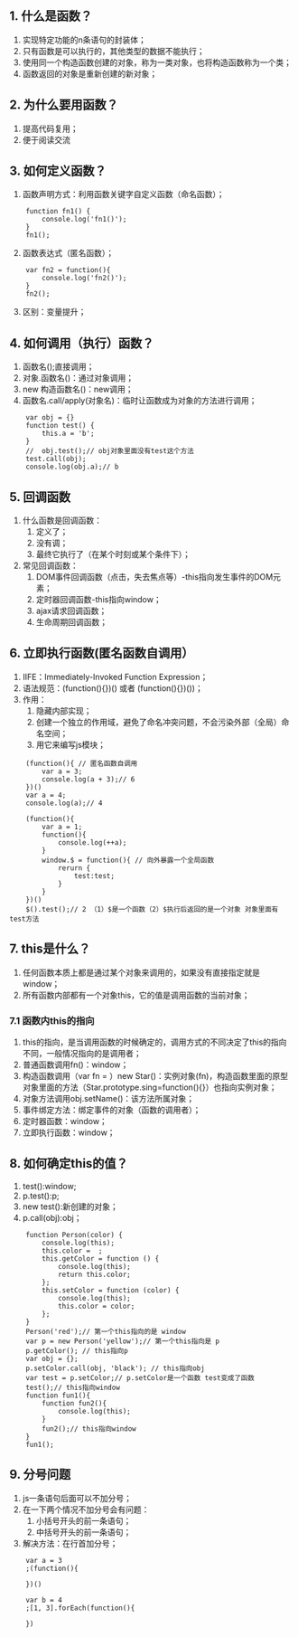 ## 1. 什么是函数？
1. 实现特定功能的n条语句的封装体；
2. 只有函数是可以执行的，其他类型的数据不能执行；
3. 使用同一个构造函数创建的对象，称为一类对象，也将构造函数称为一个类；
4. 函数返回的对象是重新创建的新对象；
## 2. 为什么要用函数？
1. 提高代码复用；
2. 便于阅读交流
## 3. 如何定义函数？
1. 函数声明方式：利用函数关键字自定义函数（命名函数）；
```
    function fn1() {
        console.log('fn1()');
    }
    fn1();
```
2. 函数表达式（匿名函数）；
```
    var fn2 = function(){
        console.log('fn2()');
    }
    fn2();
```
3. 区别：变量提升；
## 4. 如何调用（执行）函数？
1. 函数名();直接调用；
2. 对象.函数名()：通过对象调用；
3. new 构造函数名()：new调用；
4. 函数名.call/apply(对象名)：临时让函数成为对象的方法进行调用；
```
    var obj = {}
    function test() {
        this.a = 'b';
    }
    //  obj.test();// obj对象里面没有test这个方法
    test.call(obj);
    console.log(obj.a);// b
```
## 5. 回调函数
1. 什么函数是回调函数：
   1. 定义了；
   2. 没有调；
   3. 最终它执行了（在某个时刻或某个条件下）；
2. 常见回调函数：
   1. DOM事件回调函数（点击，失去焦点等）-this指向发生事件的DOM元素；
   2. 定时器回调函数-this指向window；
   3. ajax请求回调函数；
   4. 生命周期回调函数；
## 6. 立即执行函数(匿名函数自调用）
1. IIFE：Immediately-Invoked Function Expression；
2. 语法规范：(function(){})() 或者 (function(){})())；
3. 作用：
   1. 隐藏内部实现；
   2. 创建一个独立的作用域，避免了命名冲突问题，不会污染外部（全局）命名空间；
   3. 用它来编写js模块；
```
    (function(){ // 匿名函数自调用
        var a = 3;
        console.log(a + 3);// 6
    })()
    var a = 4;
    console.log(a);// 4

    (function(){
        var a = 1;
        function(){
            console.log(++a);
        }
        window.$ = function(){ // 向外暴露一个全局函数
            rerurn {
                test:test;
            }
        }
    })()
    $().test();// 2 （1）$是一个函数（2）$执行后返回的是一个对象 对象里面有test方法
```
## 7. this是什么？
1. 任何函数本质上都是通过某个对象来调用的，如果没有直接指定就是window；
2. 所有函数内部都有一个对象this，它的值是调用函数的当前对象；
### 7.1 函数内this的指向
   1. this的指向，是当调用函数的时候确定的，调用方式的不同决定了this的指向不同，一般情况指向的是调用者；
   2. 普通函数调用fn()：window；
   3. 构造函数调用（var fn = ）new Star()：实例对象(fn)，构造函数里面的原型对象里面的方法（Star.prototype.sing=function(){}）也指向实例对象；
   4. 对象方法调用obj.setName()：该方法所属对象；
   5. 事件绑定方法：绑定事件的对象（函数的调用者）；
   6. 定时器函数：window；
   7. 立即执行函数：window；
## 8. 如何确定this的值？
1. test():window;
2. p.test():p;
3. new test():新创建的对象；
4. p.call(obj):obj；
```
    function Person(color) {
        console.log(this);
        this.color =  ;
        this.getColor = function () {
            console.log(this);
            return this.color;
        };
        this.setColor = function (color) {
            console.log(this);
            this.color = color;
        };
    }
    Person('red');// 第一个this指向的是 window
    var p = new Person('yellow');// 第一个this指向是 p
    p.getColor(); // this指向p
    var obj = {};
    p.setColor.call(obj, 'black'); // this指向obj
    var test = p.setColor;// p.setColor是一个函数 test变成了函数
    test();// this指向window
    function fun1(){
        function fun2(){
            console.log(this);
        }
        fun2();// this指向window
    }
    fun1();
```
## 9. 分号问题
1. js一条语句后面可以不加分号；
2. 在一下两个情况不加分号会有问题：
   1. 小括号开头的前一条语句；
   2. 中括号开头的前一条语句；
3. 解决方法：在行首加分号；
```
    var a = 3
    ;(function(){
    
    })()
    
    var b = 4
    ;[1, 3].forEach(function(){
        
    })
```
